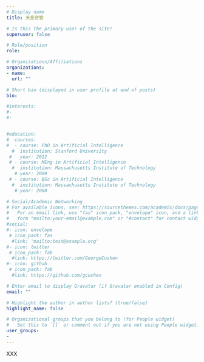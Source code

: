 ```yaml
---
# Display name
title: 天金资管

# Is this the primary user of the site?
superuser: false

# Role/position
role: 

# Organizations/Affiliations
organizations:
- name: 
  url: ""

# Short bio (displayed in user profile at end of posts)
bio: 

#interests:
#- 
#- 


#education:
#  courses:
#  - course: PhD in Artificial Intelligence
  #  institution: Stanford University
 #   year: 2012
 # - course: MEng in Artificial Intelligence
  #  institution: Massachusetts Institute of Technology
   # year: 2009
 # - course: BSc in Artificial Intelligence
  #  institution: Massachusetts Institute of Technology
   # year: 2008

# Social/Academic Networking
# For available icons, see: https://sourcethemes.com/academic/docs/page-builder/#icons
#   For an email link, use "fas" icon pack, "envelope" icon, and a link in the
#   form "mailto:your-email@example.com" or "#contact" for contact widget.
#social:
#- icon: envelope
 # icon_pack: fas
  #link: 'mailto:test@example.org'
#- icon: twitter
 # icon_pack: fab
  #link: https://twitter.com/GeorgeCushen
#- icon: github
 # icon_pack: fab
  #link: https://github.com/gcushen

# Enter email to display Gravatar (if Gravatar enabled in Config)
email: ""

# Highlight the author in author lists? (true/false)
highlight_name: false

# Organizational groups that you belong to (for People widget)
#   Set this to `[]` or comment out if you are not using People widget.
user_groups:
- 
---
```


XXX

